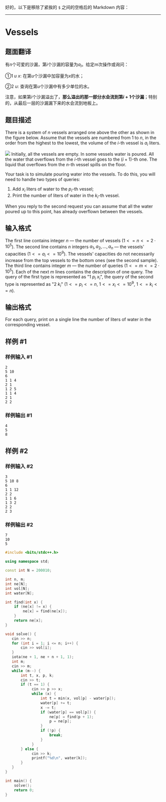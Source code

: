 好的，以下是移除了紧挨的 `$` 之间的空格后的 Markdown 内容：

---

# Vessels

## 题面翻译

有$n$个可爱的沙漏，第$i$个沙漏的容量为$a_i$。给定$m$次操作或询问：

①$1\ u\ x$: 在第$u$个沙漏中加容量为$x$的水；

②$2\ u$: 查询在第$u$个沙漏中有多少单位的水。

注意，如果第$i$个沙漏溢出了，**那么溢出的那一部分水会流到第$i+1$个沙漏**；特别的，从最后一层的沙漏漏下来的水会流到地板上。

## 题目描述

There is a system of $n$ vessels arranged one above the other as shown in the figure below. Assume that the vessels are numbered from 1 to $n$, in the order from the highest to the lowest, the volume of the $i$-th vessel is $a_{i}$ liters.

 ![](https://cdn.luogu.com.cn/upload/vjudge_pic/CF371D/f198564e53bb2ea5c99e17b823930a432879118f.png) Initially, all the vessels are empty. In some vessels water is poured. All the water that overflows from the $i$-th vessel goes to the $(i+1)$-th one. The liquid that overflows from the $n$-th vessel spills on the floor.

Your task is to simulate pouring water into the vessels. To do this, you will need to handle two types of queries:

1. Add $x_{i}$ liters of water to the $p_{i}$-th vessel;
2. Print the number of liters of water in the $k_{i}$-th vessel.

When you reply to the second request you can assume that all the water poured up to this point, has already overflown between the vessels.

## 输入格式

The first line contains integer $n$ — the number of vessels ($1<=n<=2·10^{5}$). The second line contains $n$ integers $a_{1},a_{2},...,a_{n}$ — the vessels' capacities ($1<=a_{i}<=10^{9}$). The vessels' capacities do not necessarily increase from the top vessels to the bottom ones (see the second sample). The third line contains integer $m$ — the number of queries ($1<=m<=2·10^{5}$). Each of the next $m$ lines contains the description of one query. The query of the first type is represented as "$1\ p_{i}\ x_{i}$", the query of the second type is represented as "$2\ k_{i}$" ($1<=p_{i}<=n$, $1<=x_{i}<=10^{9}$, $1<=k_{i}<=n$).

## 输出格式

For each query, print on a single line the number of liters of water in the corresponding vessel.

## 样例 #1

### 样例输入 #1

```
2
5 10
6
1 1 4
2 1
1 2 5
1 1 4
2 1
2 2
```

### 样例输出 #1

```
4
5
8
```

## 样例 #2

### 样例输入 #2

```
3
5 10 8
6
1 1 12
2 2
1 1 6
1 3 2
2 2
2 3
```

### 样例输出 #2

```
7
10
5
```

```cpp
#include <bits/stdc++.h>

using namespace std;

const int N = 200010;

int n, m;
int ne[N];
int vol[N];
int water[N];

int find(int x) {
    if (ne[x] != x) {
        ne[x] = find(ne[x]);
    }
    return ne[x];
}

void solve() {
   cin >> n;
   for (int i = 1; i <= n; i++) {
       cin >> vol[i];
   }
   iota(ne + 1, ne + n + 1, 1);
   int m;
   cin >> m;
   while (m--) {
       int t, x, p, k;
       cin >> t;
       if (t == 1) {
            cin >> p >> x;
            while (x) {
                int t = min(x, vol[p] - water[p]);
                water[p] += t;
                x -= t;
                if (water[p] == vol[p]) {
                    ne[p] = find(p + 1);
                    p = ne[p];
                }
                if (!p) {
                    break;
                }
            }
       } else {
            cin >> k;
            printf("%d\n", water[k]);
       }
   }
}

int main() {
    solve();
    return 0;
}
```